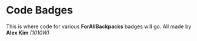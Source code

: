 # Code Badges
This is where code for various **ForAllBackpacks** badges will go.
All made by **Alex Kim** *(1010W)*

